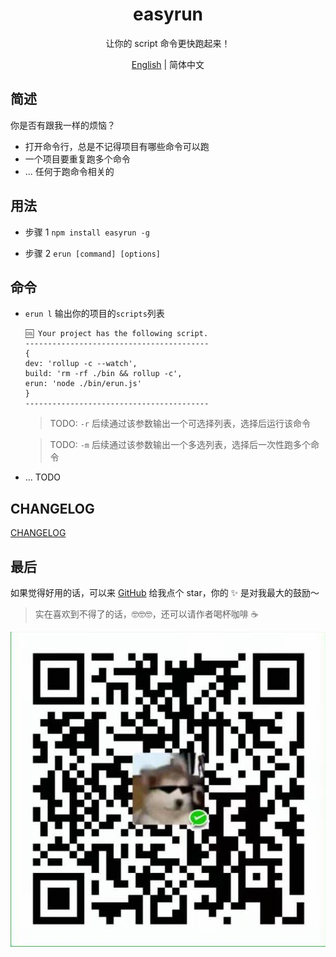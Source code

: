 <h1 align="center">easyrun</h1>

<div align="center">
让你的 script 命令更快跑起来！

[English](./README.md) | 简体中文

</div>

## 简述

你是否有跟我一样的烦恼？

-   打开命令行，总是不记得项目有哪些命令可以跑
-   一个项目要重复跑多个命令
-   ... 任何于跑命令相关的

## 用法

-   步骤 1
    `npm install easyrun -g`

-   步骤 2
    `erun [command] [options]`

## 命令

-   `erun l`
    输出你的项目的`scripts`列表

    ```
    🆒 Your project has the following script.
    -----------------------------------------
    {
    dev: 'rollup -c --watch',
    build: 'rm -rf ./bin && rollup -c',
    erun: 'node ./bin/erun.js'
    }
    -----------------------------------------
    ```

    > TODO: `-r` 后续通过该参数输出一个可选择列表，选择后运行该命令

    > TODO: `-m` 后续通过该参数输出一个多选列表，选择后一次性跑多个命令

-   ... TODO

## CHANGELOG

[CHANGELOG](./CHANGELOG.md)

## 最后

如果觉得好用的话，可以来 [GitHub](https://github.com/liuarui/easyrun) 给我点个 star，你的 ✨ 是对我最大的鼓励～

> 实在喜欢到不得了的话，🤓🤓🤓，还可以请作者喝杯咖啡 ☕️

 <img src="./coffee.jpg" alt="coffee" style="width:60px height:60px;" />
